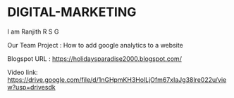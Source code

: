 # DIGITAL-MARKETING

I am Ranjith R S G 

Our Team Project : How to add google analytics to a website

Blogspot URL : https://holidaysparadise2000.blogspot.com/

Video link:  https://drive.google.com/file/d/1nGHpmKH3HolLjOfm67xIaJg38lre022u/view?usp=drivesdk
